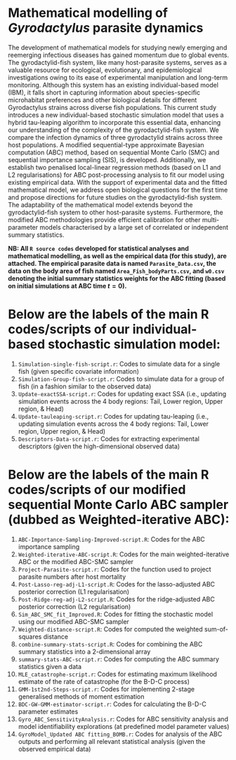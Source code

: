 # Mathematical modelling of *Gyrodactylus* parasite dynamics

The development of mathematical models for studying newly emerging and reemerging infectious diseases has gained momentum due to global events. The gyrodactylid-fish system, like many host-parasite systems, serves as a valuable resource for ecological, evolutionary, and epidemiological investigations owing to its ease of experimental manipulation and long-term monitoring. Although this system has an existing individual-based model (IBM), it falls short in capturing information about species-specific microhabitat preferences and other biological details for different Gyrodactylus strains across diverse fish populations. This current study introduces a new individual-based stochastic simulation model that uses a hybrid tau-leaping algorithm to incorporate this essential data, enhancing our understanding of the complexity of the gyrodactylid-fish system. We compare the infection dynamics of three gyrodactylid strains across three host populations. A modified sequential-type approximate Bayesian computation (ABC) method, based on sequential Monte Carlo (SMC) and sequential importance sampling (SIS), is developed. Additionally, we establish two penalised local-linear regression methods (based on L1 and L2 regularisations) for ABC post-processing analysis to fit our model using existing empirical data. With the support of experimental data and the fitted mathematical model, we address open biological questions for the first time and propose directions for future studies on the gyrodactylid-fish system. The adaptability of the mathematical model extends beyond the gyrodactylid-fish system to other host-parasite systems. Furthermore, the modified ABC methodologies provide efficient calibration for other multi-parameter models characterised by a large set of correlated or independent summary statistics.

**NB: All `R source codes` developed for statistical analyses and mathematical modelling, as well as the empirical data (for this study), are attached. The empirical parasite data is named `Parasite_Data.csv`, the data on the body area of fish named `Area_Fish_bodyParts.csv`, and `w0.csv` denoting the initial summary statistics weights for the ABC fitting (based on initial simulations at ABC time $t=0$).**

# Below are the labels of the main R codes/scripts of our individual-based stochastic simulation model:

1. `Simulation-single-fish-script.r`: Codes to simulate data for a single fish (given specific covariate information)
2. `Simulation-Group-fish-script.r`: Codes to simulate data for a group of fish (in a fashion similar to the observed data)
3. `Update-exactSSA-script.r`: Codes for updating exact SSA (i.e., updating simulation events across the 4 body regions: Tail, Lower region, Upper region, & Head)
4. `Update-tauleaping-script.r`: Codes for updating tau-leaping (i.e., updating simulation events across the 4 body regions: Tail, Lower region, Upper region, & Head)
5. `Descriptors-Data-script.r`: Codes for extracting experimental descriptors (given the high-dimensional observed data)
   


# Below are the labels of the main R codes/scripts of our modified sequential Monte Carlo ABC sampler (dubbed as Weighted-iterative ABC): 
1. `ABC-Importance-Sampling-Improved-script.R`: Codes for the ABC importance sampling
2. `Weighted-iterative-ABC-script.R`: Codes for the main weighted-iterative ABC or the modified ABC-SMC sampler
3. `Project-Parasite-script.r`: Codes for the function used to project parasite numbers after host mortality
4. `Post-Lasso-reg-adj-L1-script.R`: Codes for the lasso-adjusted ABC posterior correction (L1 regularisation)
5. `Post-Ridge-reg-adj-L2-script.R`: Codes for the ridge-adjusted ABC posterior correction (L2 regularisation)
6. `Sim_ABC_SMC_fit_Improved.R`: Codes for fitting the stochastic model using our modified ABC-SMC sampler
7. `Weighted-distance-script.R`: Codes for computed the weighted sum-of-squares distance
8. `combine-summary-stats-script.R`: Codes for combining the ABC summary statistics into a 2-dimensional array
9. `summary-stats-ABC-script.r`: Codes for computing the ABC summary statistics given a data
10. `MLE_catastrophe-script.r`: Codes for estimating maximum likelihood estimate of the rate of catastrophe (for the B-D-C process)
11. `GMM-1st2nd-Steps-script.r`: Codes for implementing 2-stage generalised methods of moment estimation
12. `BDC-GW-GMM-estimator-script.r`: Codes for calculating the B-D-C parameter estimates
13. `Gyro_ABC_SensitivityAnalysis.r`: Codes for ABC sensitivity analysis and model identifiability explorations (at predefined model parameter values)
14. `GyroModel_Updated ABC fitting_BOMB.r`: Codes for analysis of the ABC outputs and performing all relevant statistical analysis (given the observed empirical data)

    
